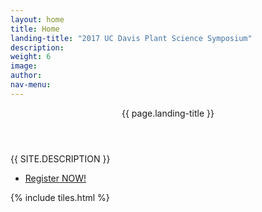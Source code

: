 ```yaml
---
layout: home
title: Home
landing-title: "2017 UC Davis Plant Science Symposium"
description:
weight: 6 
image: 
author: 
nav-menu: 
---
```


<!-- Banner -->
<section id="banner" class="major">
	<div class="inner">
		<header class="major">
			<h8>{{ page.landing-title }}</h8>
		</header>
		<div class="content">
			<p style="text-transform: uppercase;">{{ site.description }}</p>
			<ul class="actions">
				<li><a href="/register.html" class="button next scrolly">Register NOW!</a></li>
			</ul>
		</div>
	</div>
</section>

<!-- Main -->
<div id="main">

<!-- One -->
{% include tiles.html %}
</div>

